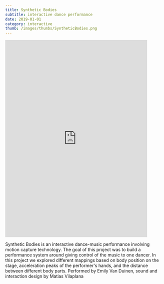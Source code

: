 ```yaml
---
title: Synthetic Bodies
subtitle: interactive dance performance
date: 2019-01-01
category: interactive
thumb: /images/thumbs/SyntheticBodies.png
---
```


<iframe width="90%" height="630" src="https://www.youtube.com/embed/KcdfjNyvRmg" frameborder="0" allow="accelerometer; autoplay; encrypted-media; gyroscope; picture-in-picture" allowfullscreen></iframe>

Synthetic Bodies is an interactive dance-music performance involving motion capture technology. The goal of this project was to build a performance system around giving control of the music to one dancer. In this project we explored different mappings based on body position on the stage, acceleration peaks of the performer's hands, and the distance between different body parts. Performed by Emily Van Duinen, sound and interaction design by Matias Vilaplana
